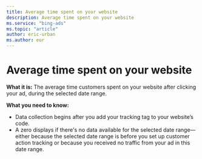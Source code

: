 ```yaml
---
title: Average time spent on your website
description: Average time spent on your website
ms.service: "bing-ads"
ms.topic: "article"
author: eric-urban
ms.author: eur
---
```


# Average time spent on your website

**What it is:** The average time customers spent on your website after clicking your ad, during the selected date range.

**What you need to know:**
- Data collection begins after you add your tracking tag to your website’s code.
- A zero displays if there's no data available for the selected date range—either because the selected date range is before you set up customer action tracking or because you received no traffic from your ad in this date range.


